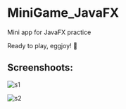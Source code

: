 # MiniGame_JavaFX

Mini app for JavaFX practice

Ready to play, eggjoy! :egg:

## Screenshoots:

![s1](https://user-images.githubusercontent.com/75095360/177191107-c2f8cd6c-175f-45fa-9d2d-e40905205955.png)

![s2](https://user-images.githubusercontent.com/75095360/177191175-eee7fa71-0e5b-4550-a45f-00717941faaf.png)


